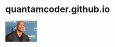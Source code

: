 # quantamcoder.github.io
<html>
<head>
  <style> img{width:100px;}</style>
</head>
<body>
<img src="GettyImages-942494284.png">
</body>
</html>  
